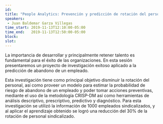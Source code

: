 ```yaml
---
id: 
title: "People Analytics: Prevención y predicción de rotación del personal"
speakers:
 - Juan Baldemar Garza Villegas
time_start: 2019-11-13T12:10:00-05:00
time_end:   2019-11-13T12:50:00-05:00
block: 
slot: 
---
```


La importancia de desarrollar y principalmente retener talento es fundamental para el éxito de las organizaciones. En esta sesión presentaremos un proyecto de investigación exitoso aplicado a la predicción de abandono de un empleado.

Esta investigación tiene como principal objetivo disminuir la rotación del personal, así como proveer un modelo para estimar la probabilidad de riesgo de abandono de un empleado y poder tomar acciones preventivas, mediante el uso de la metodología CRISP-DM así como herramientas de análisis descriptivo, prescriptivo, predictivo y diagnóstico. Para esta investigación se utilizó la información de 1000 empleados sindicalizados, y al aplicar el aprendizaje obtenido se logró una reducción del 30% de la rotación de personal sindicalizado.